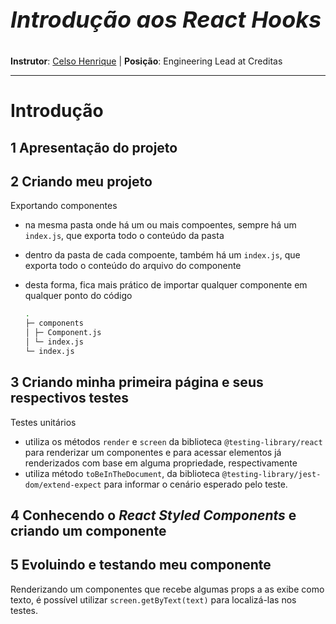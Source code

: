 <p style='font-size: 36px; font-weight : bold; font-style: italic;'>Introdução aos React Hooks</p>

**Instrutor**: [Celso Henrique](https://github.com/celso-henrique) | **Posição**: Engineering Lead at Creditas

------------

# Introdução

## 1 Apresentação do projeto

## 2 Criando meu projeto

Exportando componentes

* na mesma pasta onde há um ou mais compoentes, sempre há um `index.js`, que exporta todo o conteúdo da pasta

* dentro da pasta de cada compoente, também há um `index.js`, que exporta todo o conteúdo do arquivo do componente

* desta forma, fica mais prático de importar qualquer componente em qualquer ponto do código

  ```bash
  .
  ├─ components
  │	├─ Component.js
  │	└─ index.js
  └─ index.js
  ```




## 3 Criando minha primeira página e seus respectivos testes

Testes unitários

* utiliza os métodos `render` e `screen` da biblioteca `@testing-library/react` para renderizar um componentes e para acessar elementos já renderizados com base em alguma propriedade, respectivamente
* utiliza método `toBeInTheDocument`,  da biblioteca `@testing-library/jest-dom/extend-expect` para informar o cenário esperado pelo teste.

## 4 Conhecendo o *React Styled Components* e criando um componente

## 5 Evoluindo e testando meu componente

Renderizando um componentes que recebe algumas props a as exibe como texto, é possível utilizar `screen.getByText(text)` para localizá-las nos testes.
